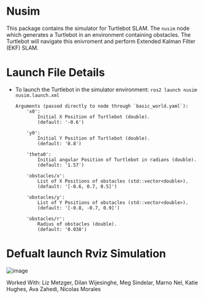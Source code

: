 # Nusim

This package contains the simulator for Turtlebot SLAM. The `nusim` node which generates a
Turtlebot in an environment containing obstacles. The Turtlebot will navigate this enivroment and
perform Extended Kalman Filter (EKF) SLAM.

# Launch File Details
* To launch the Turtlebot in the simulator environment:
  `ros2 launch nusim nusim.launch.xml`
  ```
  Arguments (passed directly to node through `basic_world.yaml`):
      'x0':
          Initial X Position of Turtlebot (double).
          (default: '-0.6')

      'y0':
          Initial Y Position of Turtlebot (double).
          (default: '0.8')

      'theta0':
          Initial angular Position of Turtlebot in radians (double).
          (default: '1.57')

      'obstacles/x':
          List of X Positions of obstacles (std::vector<double>).
          (default: '[-0.6, 0.7, 0.5]')

      'obstacles/y':
          List of Y Positions of obstacles (std::vector<double>).
          (default: '[-0.8, -0.7, 0.9]')

      'obstacles/r':
          Radius of obstacles (double).
          (default: '0.038')
    ```

# Defualt launch Rviz Simulation

![image](https://user-images.githubusercontent.com/46512429/213926452-eff151c0-1479-45d0-aa5f-249f8394d45f.png)


Worked With: Liz Metzger, Dilan Wijesinghe, Meg Sindelar, Marno Nel, Katie Hughes, Ava Zahedi, Nicolas Morales